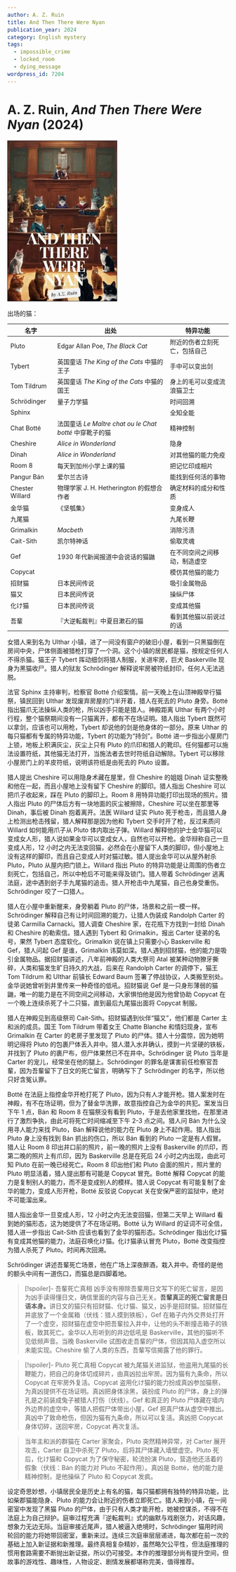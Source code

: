 ```yaml
---
author: A. Z. Ruin
title: And Then There Were Nyan
publication_year: 2024
category: English mystery
tags:
  - impossible_crime
  - locked_room
  - dying_message
wordpress_id: 7204
---
```


# A. Z. Ruin, <i>And Then There Were Nyan</i> (2024)

<img src=images/2024_cover.jpg width=250/>

出场的猫：

| 名字              | 出处                                                 | 特异功能           |
| --------------- | -------------------------------------------------- | -------------- |
| Pluto           | Edgar Allan Poe, <i>The Black Cat</i>              | 附近的伤者立刻死亡，包括自己 |
| Tybert          | 英国童话 <i>The King of the Cats</i> 中猫的王子             | 手中可以变出剑        |
| Tom Tildrum     | 英国童话 <i>The King of the Cats</i> 中猫的国王             | 身上的毛可以变成流浪猫卫士  |
| Schrödinger     | 量子力学猫                                              | 时间回溯           |
| Sphinx          |                                                    | 全知全能           |
| Chat Botté      | 法国童话 <i>Le Maître chat ou le Chat botté</i> 中穿靴子的猫 | 精神控制           |
| Cheshire        | <i>Alice in Wonderland</i>                         | 隐身             |
| Dinah           | <i>Alice in Wonderland</i>                         | 对其他猫的能力免疫      |
| Room 8          | 每天到加州小学上课的猫                                        | 把记忆印成相片        |
| Pangur Bán      | 爱尔兰古诗                                              | 能找到任何活的事物      |
| Chester Willard | 物理学家 J. H. Hetherington 的假想合作者                     | 确定材料的成分和性质     |
| 金华猫             | 《坚瓠集》                                              | 变身成人           |
| 九尾猫             |                                                    | 九尾长鞭           |
| Grimalkin       | <i>Macbeth</i>                                     | 消除污渍           |
| Cait-Sith       | 凯尔特神话                                              | 偷取灵魂           |
| Gef             | 1930 年代新闻报道中会说话的猫鼬                                 | 在不同空间之间移动，制造虚空 |
| Copycat         |                                                    | 模仿其他猫的能力       |
| 招财猫             | 日本民间传说                                             | 吸引金属物品         |
| 猫又              | 日本民间传说                                             | 操纵尸体           |
| 化け猫             | 日本民间传说                                             | 变成其他猫          |
| 吾輩              | 『大逆転裁判』中夏目漱石的猫                                     | 看到其他猫以前说过的话    |

女猎人来到名为 Ulthar 小镇，进了一间没有窗户的破旧小屋，看到一只黑猫倒在房间中央，尸体侧面被猎枪打穿了一个洞。这个小镇的居民都是猫，按规定任何人不得杀猫。猫王子 Tybert 挥动细剑将猎人制服，关进牢房，巨犬 Baskerville 现身为黑猫收尸。猎人的狱友 Schrödinger 解释说牢房被符纸封印，任何人无法逃脱。

法官 Sphinx 主持审判，检察官 Botté 介绍案情。前一天晚上在山顶神殿举行猫祭，镇民回到 Ulthar 发现废弃房屋的门半开着，猎人在死去的 Pluto 身旁。Botté 指出猫爪无法操纵人类的枪，所以凶手只能是猎人。神殿距离 Ulthar 有两个小时行程，整个猫祭期间没有一只猫离开，都有不在场证明。猎人指出 Tybert 既然可以拿剑，应该也可以用枪，Tybert 却说他的剑是他身体的一部分。原来 Ulthar 的每只猫都有专属的特异功能，Tybert 的功能为“持剑”。Botté 进一步指出小屋房门上锁，地板上积满灰尘，灰尘上只有 Pluto 的爪印和猎人的靴印。任何猫都可以施法设置符纸，其他猫无法打开，当施法者去世时符纸自动解除。Tybert 可以移除小屋房门上的羊皮符纸，说明该符纸是由死去的 Pluto 设置。

猎人提出 Cheshire 可以用隐身术藏在屋里，但 Cheshire 的姐姐 Dinah 证实整晚和他在一起，而且小屋地上没有留下 Cheshire 的脚印。猎人指出 Cheshire 可以把爪子收起来，踩在 Pluto 的脚印上。Room 8 用特异功能打印出现场的照片。猎人指出 Pluto 的尸体后方有一块地面的灰尘被擦除，Cheshire 可以坐在那里等 Dinah，事后被 Dinah 抱着离开。法医 Willard 证实 Pluto 死于枪击，而且猎人身上检测出枪击残留，猎人解释那是因为他和 Tybert 交手时开了枪，反过来质问 Willard 如何能用爪子从 Pluto 体内取出子弹。Willard 解释他的护士金华猫可以变成女人形，猎人说如果金华可以变成女人，自然也可以开枪。金华辩称自己一旦变成人形，12 小时之内无法变回猫，必然会在小屋留下人类的脚印，但小屋地上没有这样的脚印，而且自己变成人时对猫过敏。猎人提出金华可以从屋外射杀 Pluto，Pluto 从屋内把门锁上。Willard 指出 Pluto 的特异功能是让周围的伤者立刻死亡，包括自己，所以中枪后不可能来得及锁门。猎人带着 Schrödinger 逃离法庭，途中遇到刽子手九尾猫的追击。猎人开枪击中九尾猫，自己也身受重伤。Schrödinger 咬了一口猎人。

猎人在小屋中重新醒来，身旁躺着 Pluto 的尸体，场景和之前一模一样。Schrödinger 解释自己有让时间回溯的能力，让猎人伪装成 Randolph Carter 的徒弟 Carmilla Carnacki。猎人调查 Cheshire 家，在花瓶下方找到一封给 Dinah 和 Cheshire 的勒索信。猎人遇到 Tybert 和 Grimalkin，报出 Carter 徒弟的名号，果然 Tybert 态度软化。Grimalkin 说在镇上只需要小心 Baskerville 和 Gef，猎人问起 Gef 是谁，Grimalkin 讳莫如深。猎人遇到招财猫，他的能力是吸引金属物品。据招财猫讲述，八年前神殿的人类大祭司 Atal 被某种动物獠牙撕碎，人类和猫发生旷日持久的大战，后来在 Randolph Carter 的调停下，猫王 Tom Tildrum 和 Ulthar 前镇长 Edward Baum 签署了停战协议，人类搬至别处。金华说她曾听到井里传来一种奇怪的低吼。招财猫说 Gef 是一只身形薄弱的猫鼬，唯一的能力是在不同空间之间移动，大家惧怕他是因为他曾协助 Copycat 在一个晚上连续杀死了十二只猫，直到最后九尾猫出面将 Copycat 制服。

猎人在神殿见到高级祭司 Cait-Sith。招财猫遇到伙伴“猫又”，他们都是 Carter 主和派的成员。国王 Tom Tildrum 带着女王 Chatte Blanche 和情妇现身，宣布 Grimalkin 在 Carter 的老房子里发现了 Pluto 的尸体。猎人十分震惊，因为她明明记得将 Pluto 的包裹尸体丢入井中。猎人潜入水井确认，摸到一片坚硬的铁板，并找到了 Pluto 的裹尸布，但尸体果然已不在井中。Schrödinger 说 Pluto 当年是 Carter 的宠儿，经常坐在他的腿上。Schrödinger 的罪名是谋害前任检察官吾輩，因为吾輩留下了日文的死亡留言，明确写下了 Schrödinger 的名字，所以他只好含冤认罪。

Botté 在法庭上指控金华开枪打死了 Pluto，因为只有人才能开枪。猎人案发时在神殿，有不在场证明，但为了替金华洗罪，故意指控自己为金华的共犯。案发当日下午 1 点，Bán 和 Room 8 在猫祭没有看到 Pluto，于是去他家里找他，在那里进行了激烈争执，由此可将死亡时间缩减至下午 2-3 点之间。猎人问 Bán 为什么没用寻人能力来找 Pluto，Bán 解释说他的能力在 Pluto 身上不起作用。猎人指出 Pluto 身上没有找到 Bán 抓出的伤口，所以 Bán 看到的 Pluto 一定是有人假冒。猎人让 Room 8 印出井口前的照片，前一晚的照片上没有 Baskerville 的爪印，而第二晚的照片上有爪印，因为 Baskerville 总是在死后 24 小时之内出现，由此可知 Pluto 在前一晚已经死亡。Room 8 印出他们和 Pluto 会面的照片，照片里的 Pluto 明显活着，猎人提出那有可能是 Copycat 冒充。Botté 解释 Copycat 的能力是复制别人的能力，而不是变成别人的模样。猎人说 Copycat 有可能复制了金华的能力，变成人形开枪，Botté 反驳说 Copycat 关在安保严密的监狱中，绝对不可能溜出来。

猎人指出金华一旦变成人形，12 小时之内无法变回猫，但第二天早上 Willard 看到她的猫形态，这为她提供了不在场证明。Botté 认为 Willard 的证词不可全信，猎人进一步指出 Cait-Sith 应该也看到了金华的猫形态。Schrödinger 指出化け猫有变成其他猫的能力，法庭召唤化け猫。化け猫承认冒充 Pluto，Botté 改变指控为猎人杀死了 Pluto。时间再次回溯。

Schrödinger 讲述吾輩死亡场景，他在广场上深夜醉酒，栽入井中。奇怪的是他的额头中间有一道伤口，而猫总是四脚着地。

> [!spoiler]- 吾輩死亡真相
> 凶手没有擦除吾輩用日文写下的死亡留言，是因为凶手读得懂日文，确信里面的内容与自己无关。<b>吾輩真正的死亡留言是日语本身。</b>讲日文的猫只有招财猫、化け猫、猫又，凶手是招财猫。招财猫在井底放了一个金属箱（伏线：猎人摸到铁板），Gef 在箱子内外交界处打开了一个虚空，招财猫在虚空中把吾輩拉入井中，让他的头不断撞击箱子的铁板，致其死亡。金华以人形听到的井边低吼是 Baskerville，其他的猫听不见低频声音。当晚 Baskerville 试图收走吾輩的尸体，但因其陷入虚空所以未能实现。Cheshire 偷了人类的东西，吾輩写信揭露了他的罪行。

> [!spoiler]- Pluto 死亡真相
> Copycat 被九尾猫关进监狱，他盗用九尾猫的长鞭能力，把自己的身体切成碎片，由真凶拉出牢房。因为猫有九条命，所以 Copycat 在牢房外复活。Copycat 盗用化け猫的能力扮成真凶参加猫祭，为真凶提供不在场证明。真凶把身体涂黑，装扮成 Pluto 的尸体，身上的弹孔是之前装成兔子被猎人打伤（伏线）。Gef 和真正的 Pluto 尸体藏在墙内外边界的虚空中，等猎人把假尸体带出小屋，Gef 把真尸体从虚空中推出。真凶中了致命枪伤，但因为猫有九条命，所以可以复活。真凶把 Copycat 身体切碎，送回牢房，Copycat 再次复活。

> 当年主和派的群猫在 Carter 家聚会，Pluto 突然精神异常，对 Carter 展开攻击，Carter 自卫中杀死了 Pluto，后将其尸体藏入墙壁虚空。Pluto 死后，化け猫和 Copycat 为了保守秘密，轮流扮演 Pluto，营造他还活着的假象（伏线：Bán 的能力对 Pluto 不起作用）。真凶是 Botté，他的能力是精神控制，是他操纵了 Pluto 和 Copycat 发疯。

设定奇思妙想，小镇居民全是历史上有名的猫，每只猫都拥有独特的特异功能，比如柴郡猫能隐身、Pluto 的能力会让附近的伤者立即死亡。猎人来到小镇，在一间密室中发现了黑猫 Pluto 的尸体，由于只有人类才能开枪，她被控谋杀，不得不在法庭上为自己辩护。庭审过程充满『逆転裁判』式的幽默与戏剧张力，对话风趣，想象力无边无际。当庭审接近尾声，猎人被逼入绝境时，Schrödinger 猫用时间轮回的能力将她带回密室，重新来过。连续三次庭审层层递进，每次都在前一次的基础上加入新证据和新推理。最终真相复杂精妙，虽然略欠公平性，但法庭推理的惯用套路需要不断抛出新证据，所以仍可接受。本作的推理部分尚有提升空间，但故事的游戏性、趣味性，人物设定、剧情发展都堪称完美，值得推荐。